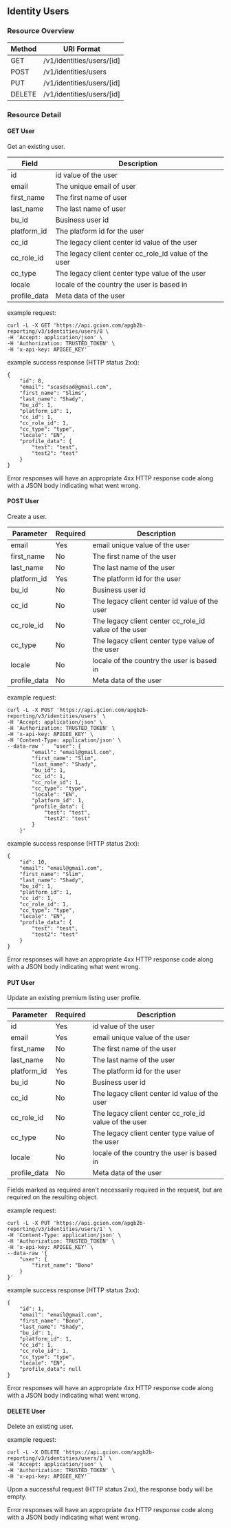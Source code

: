 ## Identity Users

### Resource Overview

| Method | URI Format |
|---|---|
| GET | /v1/identities/users/[id]
| POST | /v1/identities/users
| PUT | /v1/identities/users/[id]
| DELETE | /v1/identities/users/[id]

### Resource Detail

#### GET User

Get an existing user.

|Field|Description|
|---|---|
|id|id value of the user|
|email|The unique email of user|
|first_name|The first name of user|
|last_name|The last name of user|
|bu_id|Business user id|
|platform_id|The platform id for the user|
|cc_id|The legacy client center id value of the user|
|cc_role_id|The legacy client center cc_role_id value of the user|
|cc_type|The legacy client center type value of the user|
|locale|locale of the country the user is based in|
|profile_data|Meta data of the user|

example request: 

```
curl -L -X GET 'https://api.gcion.com/apgb2b-reporting/v3/identities/users/8 \
-H 'Accept: application/json' \
-H 'Authorization: TRUSTED_TOKEN' \
-H 'x-api-key: APIGEE_KEY'
```

example success response (HTTP status 2xx):

```
{
    "id": 8,
    "email": "sсasdsad@gmail.com",
    "first_name": "Slims",
    "last_name": "Shady",
    "bu_id": 1,
    "platform_id": 1,
    "cc_id": 1,
    "cc_role_id": 1,
    "cc_type": "type",
    "locale": "EN",
    "profile_data": {
        "test": "test",
        "test2": "test"
    }
}
```

Error responses will have an appropriate 4xx HTTP response code along with a JSON body indicating what went wrong.

#### POST User

Create a user.

|Parameter|Required|Description|
|---|---|---|
|email|Yes|email unique value of the user|
|first_name|No|The first name of the user|
|last_name|No|The last name of the user|
|platform_id|Yes|The platform id for the user|
|bu_id|No|Business user id|
|cc_id|No|The legacy client center id value of the user|
|cc_role_id|No|The legacy client center cc_role_id value of the user|
|cc_type|No|The legacy client center type value of the user|
|locale|No|locale of the country the user is based in|
|profile_data|No|Meta data of the user|

example request: 

```
curl -L -X POST 'https://api.gcion.com/apgb2b-reporting/v3/identities/users' \
-H 'Accept: application/json' \
-H 'Authorization: TRUSTED_TOKEN' \
-H 'x-api-key: APIGEE_KEY' \
-H 'Content-Type: application/json' \
--data-raw '   "user": {
        "email": "email@gmail.com",
        "first_name": "Slim",
        "last_name": "Shady",
        "bu_id": 1,
        "cc_id": 1,
        "cc_role_id": 1,
        "cc_type": "type",
        "locale": "EN",
        "platform_id": 1,
        "profile_data": {
            "test": "test",
            "test2": "test"
        }
    }'
```

example success response (HTTP status 2xx):

```
{
    "id": 10,
    "email": "email@gmail.com",
    "first_name": "Slim",
    "last_name": "Shady",
    "bu_id": 1,
    "platform_id": 1,
    "cc_id": 1,
    "cc_role_id": 1,
    "cc_type": "type",
    "locale": "EN",
    "profile_data": {
        "test": "test",
        "test2": "test"
    }
}
```

Error responses will have an appropriate 4xx HTTP response code along with a JSON body indicating what went wrong.

#### PUT User

Update an existing premium listing user profile.

|Parameter|Required|Description|
|---|---|---|
|id|Yes|id value of the user|
|email|Yes|email unique value of the user|
|first_name|No|The first name of the user|
|last_name|No|The last name of the user|
|platform_id|Yes|The platform id for the user|
|bu_id|No|Business user id|
|cc_id|No|The legacy client center id value of the user|
|cc_role_id|No|The legacy client center cc_role_id value of the user|
|cc_type|No|The legacy client center type value of the user|
|locale|No|locale of the country the user is based in|
|profile_data|No|Meta data of the user|

Fields marked as required aren't necessarily required in the request, but are required on the resulting object.

example request: 

```
curl -L -X PUT 'https://api.gcion.com/apgb2b-reporting/v3/identities/users/1' \
-H 'Content-Type: application/json' \
-H 'Authorization: TRUSTED_TOKEN' \
-H 'x-api-key: APIGEE_KEY' \
--data-raw '{
    "user": {
        "first_name": "Bono"
    }
}'
```

example success response (HTTP status 2xx):

```
{
    "id": 1,
    "email": "email@gmail.com",
    "first_name": "Bono",
    "last_name": "Shady",
    "bu_id": 1,
    "platform_id": 1,
    "cc_id": 1,
    "cc_role_id": 1,
    "cc_type": "type",
    "locale": "EN",
    "profile_data": null
}
```

Error responses will have an appropriate 4xx HTTP response code along with a JSON body indicating what went wrong.

#### DELETE User

Delete an existing user.

example request: 

```
curl -L -X DELETE 'https://api.gcion.com/apgb2b-reporting/v3/identities/users/1' \
-H 'Accept: application/json' \
-H 'Authorization: TRUSTED_TOKEN' \
-H 'x-api-key: APIGEE_KEY'
```

Upon a successful request (HTTP status 2xx), the response body will be empty.

Error responses will have an appropriate 4xx HTTP response code along with a JSON body indicating what went wrong.

